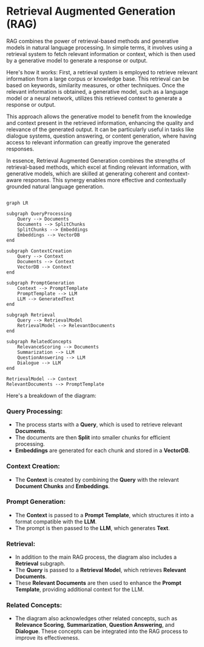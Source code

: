# Retrieval Augmented Generation (RAG)

RAG combines the power of retrieval-based methods and generative models in natural language processing. In simple terms, it involves using a retrieval system to fetch relevant information or context, which is then used by a generative model to generate a response or output.

Here's how it works: First, a retrieval system is employed to retrieve relevant information from a large corpus or knowledge base. This retrieval can be based on keywords, similarity measures, or other techniques. Once the relevant information is obtained, a generative model, such as a language model or a neural network, utilizes this retrieved context to generate a response or output.

This approach allows the generative model to benefit from the knowledge and context present in the retrieved information, enhancing the quality and relevance of the generated output. It can be particularly useful in tasks like dialogue systems, question answering, or content generation, where having access to relevant information can greatly improve the generated responses.

In essence, Retrieval Augmented Generation combines the strengths of retrieval-based methods, which excel at finding relevant information, with generative models, which are skilled at generating coherent and context-aware responses. This synergy enables more effective and contextually grounded natural language generation.

```mermaid

graph LR

subgraph QueryProcessing
    Query --> Documents
    Documents --> SplitChunks
    SplitChunks --> Embeddings
    Embeddings --> VectorDB
end

subgraph ContextCreation
    Query --> Context
    Documents --> Context
    VectorDB --> Context
end

subgraph PromptGeneration
    Context --> PromptTemplate
    PromptTemplate --> LLM
    LLM --> GeneratedText
end

subgraph Retrieval
    Query --> RetrievalModel
    RetrievalModel --> RelevantDocuments
end

subgraph RelatedConcepts
    RelevanceScoring --> Documents
    Summarization --> LLM
    QuestionAnswering --> LLM
    Dialogue --> LLM
end

RetrievalModel --> Context
RelevantDocuments --> PromptTemplate
```

Here's a breakdown of the diagram:

### Query Processing:

- The process starts with a **Query**, which is used to retrieve relevant **Documents**.
- The documents are then **Split** into smaller chunks for efficient processing.
- **Embeddings** are generated for each chunk and stored in a **VectorDB**.

### Context Creation:

- The **Context** is created by combining the **Query** with the relevant **Document Chunks** and **Embeddings**.

### Prompt Generation:

- The **Context** is passed to a **Prompt Template**, which structures it into a format compatible with the **LLM**.
- The prompt is then passed to the **LLM**, which generates **Text**.

### Retrieval:

- In addition to the main RAG process, the diagram also includes a **Retrieval** subgraph.
- The **Query** is passed to a **Retrieval Model**, which retrieves **Relevant Documents**.
- These **Relevant Documents** are then used to enhance the **Prompt Template**, providing additional context for the LLM.

### Related Concepts:

- The diagram also acknowledges other related concepts, such as **Relevance Scoring**, **Summarization**, **Question Answering**, and **Dialogue**. These concepts can be integrated into the RAG process to improve its effectiveness.